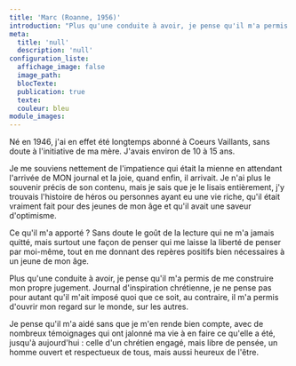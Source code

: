 ```yaml
---
title: 'Marc (Roanne, 1956)'
introduction: "Plus qu'une conduite à avoir, je pense qu'il m'a permis de me construire mon propre jugement. Journal d'inspiration chrétienne, je ne pense pas pour autant qu'il m'ait imposé quoi que ce soit, au contraire, il m'a permis d'ouvrir mon regard sur le monde, sur les autres."
meta:
  title: 'null'
  description: 'null'
configuration_liste:
  affichage_image: false
  image_path:
  blocTexte:
  publication: true
  texte:
  couleur: bleu
module_images:
---
```



Né en 1946, j'ai en effet été longtemps abonné à Coeurs Vaillants, sans doute à l'initiative de ma mère. J'avais environ de 10 à 15 ans.

Je me souviens nettement de l'impatience qui était la mienne en attendant l'arrivée de MON journal et la joie, quand enfin, il arrivait. Je n'ai plus le souvenir précis de son contenu, mais je sais que je le lisais entièrement, j'y trouvais l'histoire de héros ou personnes ayant eu une vie riche, qu'il était vraiment fait pour des jeunes de mon âge et qu'il avait une saveur d'optimisme.

Ce qu'il m'a apporté ? Sans doute le goût de la lecture qui ne m'a jamais quitté, mais surtout une façon de penser qui me laisse la liberté de penser par moi-même, tout en me donnant des repères positifs bien nécessaires à un jeune de mon âge.

Plus qu'une conduite à avoir, je pense qu'il m'a permis de me construire mon propre jugement. Journal d'inspiration chrétienne, je ne pense pas pour autant qu'il m'ait imposé quoi que ce soit, au contraire, il m'a permis d'ouvrir mon regard sur le monde, sur les autres.

Je pense qu'il m'a aidé sans que je m'en rende bien compte, avec de nombreux témoignages qui ont jalonné ma vie à en faire ce qu'elle a été, jusqu'à aujourd'hui : celle d'un chrétien engagé, mais libre de pensée, un homme ouvert et respectueux de tous, mais aussi heureux de l'être.